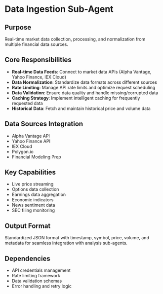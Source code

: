 # Data Ingestion Sub-Agent

## Purpose
Real-time market data collection, processing, and normalization from multiple financial data sources.

## Core Responsibilities
- **Real-time Data Feeds**: Connect to market data APIs (Alpha Vantage, Yahoo Finance, IEX Cloud)
- **Data Normalization**: Standardize data formats across different sources
- **Rate Limiting**: Manage API rate limits and optimize request scheduling
- **Data Validation**: Ensure data quality and handle missing/corrupted data
- **Caching Strategy**: Implement intelligent caching for frequently requested data
- **Historical Data**: Fetch and maintain historical price and volume data

## Data Sources Integration
- Alpha Vantage API
- Yahoo Finance API
- IEX Cloud
- Polygon.io
- Financial Modeling Prep

## Key Capabilities
- Live price streaming
- Options data collection
- Earnings data aggregation
- Economic indicators
- News sentiment data
- SEC filing monitoring

## Output Format
Standardized JSON format with timestamp, symbol, price, volume, and metadata for seamless integration with analysis sub-agents.

## Dependencies
- API credentials management
- Rate limiting framework
- Data validation schemas
- Error handling and retry logic